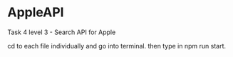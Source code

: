 # AppleAPI
Task 4 level 3 - Search API for Apple

cd to each file individually and go into terminal.
then type in npm run start.
